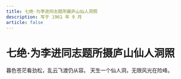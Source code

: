 ```yaml
---
title: 七绝·为李进同志题所摄庐山仙人洞照
description: 写于 1961 年 9 月
article: false
---
```


# 七绝·为李进同志题所摄庐山仙人洞照

暮色苍茫看劲松，乱云飞渡仍从容。
天生一个仙人洞，无限风光在险峰。

